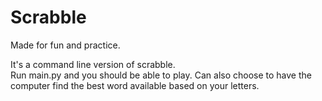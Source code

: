 # Scrabble
Made for fun and practice.

It's a command line version of scrabble.  
Run main.py and you should be able to play.
Can also choose to have the computer find the best word available based on your letters.
